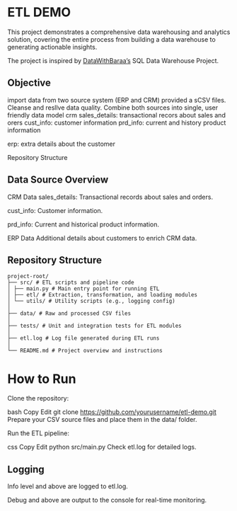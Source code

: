 # ETL DEMO

This project demonstrates a comprehensive data warehousing and analytics solution, covering the entire process from building a data warehouse to generating actionable insights.

The project is inspired by [DataWithBaraa’s](https://github.com/DataWithBaraa/sql-data-warehouse-project) SQL Data Warehouse Project.

## Objective

import data from two source system (ERP and CRM) provided a sCSV files. Cleanse and resllve data quality. Combine both sources into single, user friendly data model
crm
sales_details: transactional recors about sales and orers
cust_info: customer information
prd_info: current and history product information

erp: extra details about the customer

Repository Structure

## Data Source Overview

CRM Data
sales_details: Transactional records about sales and orders.

cust_info: Customer information.

prd_info: Current and historical product information.

ERP Data
Additional details about customers to enrich CRM data.

## Repository Structure

```
project-root/
├── src/ # ETL scripts and pipeline code
│ ├── main.py # Main entry point for running ETL
│ ├── etl/ # Extraction, transformation, and loading modules
│ └── utils/ # Utility scripts (e.g., logging config)
│
├── data/ # Raw and processed CSV files
│
├── tests/ # Unit and integration tests for ETL modules
│
├── etl.log # Log file generated during ETL runs
│
└── README.md # Project overview and instructions
```

# How to Run

Clone the repository:

bash
Copy
Edit
git clone https://github.com/yourusername/etl-demo.git
Prepare your CSV source files and place them in the data/ folder.

Run the ETL pipeline:

css
Copy
Edit
python src/main.py
Check etl.log for detailed logs.

## Logging

Info level and above are logged to etl.log.

Debug and above are output to the console for real-time monitoring.
